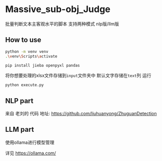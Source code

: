 # Massive_sub-obj_Judge
批量判断文本主客观水平的脚本 支持两种模式 nlp版/llm版

## How to use
```bash
python -m venv venv
.\venv\Scripts\activate

pip install jieba openpyxl pandas
```
将你想要处理的xlsx文件存储到`input`文件夹中
默认文字存储在`text`列
运行
```bash
python execute.py
```

## NLP part
来自 老刘的 代码 地址: https://github.com/liuhuanyong/ZhuguanDetection

## LLM part 
使用ollama进行模型管理

详见 https://ollama.com/